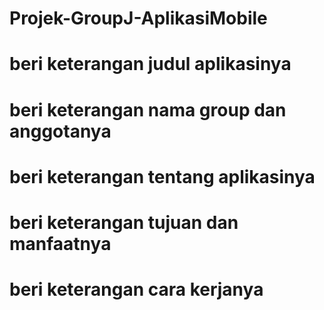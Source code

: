 # Projek-GroupJ-AplikasiMobile
# beri keterangan judul aplikasinya
# beri keterangan nama group dan anggotanya
# beri keterangan tentang aplikasinya
# beri keterangan tujuan dan manfaatnya
# beri keterangan cara kerjanya
